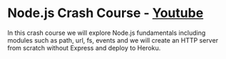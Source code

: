 # Node.js Crash Course - [Youtube]

In this crash course we will explore Node.js fundamentals including modules such as path, url, fs, events and we will create an HTTP server from scratch without Express and deploy to Heroku.

[Youtube]: https://www.youtube.com/watch?v=fBNz5xF-Kx4
